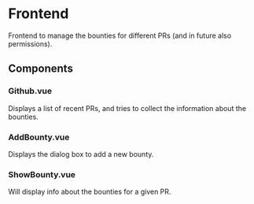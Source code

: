 # Frontend


Frontend to manage the bounties for different PRs (and in future also permissions).


## Components

### Github.vue
Displays a list of recent PRs, and tries to collect the information about the bounties.

### AddBounty.vue
Displays the dialog box to add a new bounty.

### ShowBounty.vue
Will display info about the bounties for a given PR.